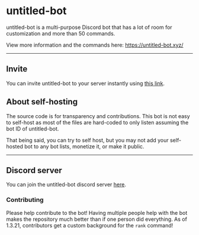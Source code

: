 # untitled-bot

untitled-bot is a multi-purpose Discord bot that
has a lot of room for customization and more than 50 commands.<br>

View more information and the commands here: https://untitled-bot.xyz/

---

## Invite
You can invite untitled-bot to your server instantly using
<a href="https://discord.com/oauth2/authorize?client_id=730135989863055472&scope=bot&permissions=3460160">
this link</a>.

## About self-hosting
The source code is for transparency and contributions.  This bot is not easy to self-host as most of the files are hard-coded
to only listen assuming the bot ID of untitled-bot.

That being said, you can try to self host, but you may not add your self-hosted bot to any bot lists, monetize it, or make it public.

---
## Discord server
You can join the untitled-bot discord server [here](https://alexisok.dev/ub/discord.html).

### Contributing

Please help contribute to the bot!  Having multiple people help with the bot makes the repository much better than if
one person did everything.  As of 1.3.21, contributors get a custom background for the `rank` command!
